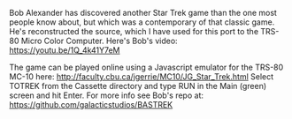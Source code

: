 Bob Alexander has discovered another Star Trek game than the one most people know about, but which was a contemporary of that classic game.  He's reconstructed the source, which I have used for this port to the TRS-80 Micro Color Computer.
Here's Bob's video: https://youtu.be/1Q_4k41Y7eM

The game can be played online using a Javascript emulator for the TRS-80 MC-10 here:
http://faculty.cbu.ca/jgerrie/MC10/JG_Star_Trek.html
Select TOTREK from the Cassette directory and type RUN in the Main (green) screen and hit Enter.
For more info see Bob's repo at: https://github.com/galacticstudios/BASTREK
